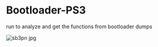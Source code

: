 Bootloader-PS3
==============

run to analyze and get the functions from bootloader dumps


![sb3pn jpg](https://cloud.githubusercontent.com/assets/3592375/3848821/666e2214-1e73-11e4-8256-947748350590.png)
